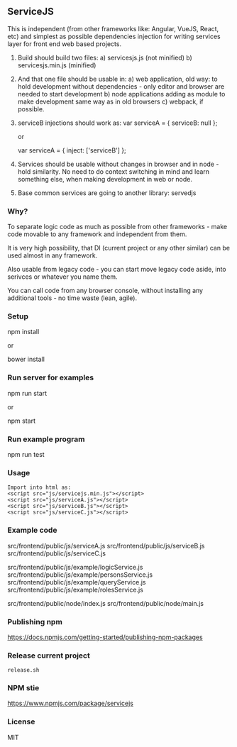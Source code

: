 
## ServiceJS

This is independent (from other frameworks like: Angular, VueJS, React, etc) and simplest as possible dependencies injection for writing services layer for front end web based projects.

1. Build should build two files:
    a) servicesjs.js (not minified)
    b) servicesjs.min.js (minified)

2. And that one file should be usable in:
    a) web application, old way: <script src="servicesjs.js"></script>
        to hold development without dependencies - only editor and browser are needed to start development
    b) node applications adding as module
        to make development same way as in old browsers
    c) webpack, if possible.

3. serviceB injections should work as:
    var serviceA = {
        serviceB: null
    };

    or

    var serviceA = {
        inject: ['serviceB']
    };

4. Services should be usable without changes in browser and in node - hold similarity.
   No need to do context switching in mind and learn something else, when making development in web or node.

5. Base common services are going to another library: servedjs

### Why?

To separate logic code as much as possible from other frameworks - make code movable to any framework and independent from them.

It is very high possibility, that DI (current project or any other similar) can be used almost in any framework.

Also usable from legacy code - you can start move legacy code aside, into serivces or whatever you name them.

You can call code from any browser console, without installing any additional tools - no time waste (lean, agile).

### Setup

npm install

or

bower install

### Run server for examples

npm run start

or

npm start

### Run example program

npm run test

### Usage

    Import into html as:
    <script src="js/servicejs.min.js"></script>
    <script src="js/serviceA.js"></script>
    <script src="js/serviceB.js"></script>
    <script src="js/serviceC.js"></script>

### Example code

src/frontend/public/js/serviceA.js
src/frontend/public/js/serviceB.js
src/frontend/public/js/serviceC.js

src/frontend/public/js/example/logicService.js
src/frontend/public/js/example/personsService.js
src/frontend/public/js/example/queryService.js
src/frontend/public/js/example/rolesService.js

src/frontend/public/node/index.js
src/frontend/public/node/main.js

### Publishing npm

https://docs.npmjs.com/getting-started/publishing-npm-packages

### Release current project

    release.sh

### NPM stie

https://www.npmjs.com/package/servicejs

### License

MIT
